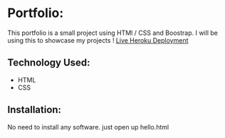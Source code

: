 # Portfolio:
This portfolio is a small project using HTMl / CSS and Boostrap. I will be using this to showcase my projects !
[Live Heroku Deployment]()




## Technology Used:
* HTML
* CSS
## Installation:
No need to install any software. just open up hello.html
